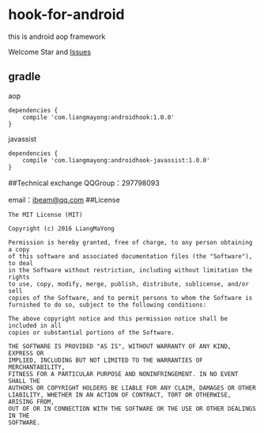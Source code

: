 # hook-for-android
this is android aop framework 

Welcome Star and [Issues](https://github.com/LiangMaYong/hook-for-android/issues)

## gradle
aop
```
dependencies {
    compile 'com.liangmayong:androidhook:1.0.0'
}
```
javassist
```
dependencies {
    compile 'com.liangmayong:androidhook-javassist:1.0.0'
}
```
##Technical exchange
QQGroup：297798093

email：ibeam@qq.com
##License
```
The MIT License (MIT)

Copyright (c) 2016 LiangMaYong

Permission is hereby granted, free of charge, to any person obtaining a copy
of this software and associated documentation files (the "Software"), to deal
in the Software without restriction, including without limitation the rights
to use, copy, modify, merge, publish, distribute, sublicense, and/or sell
copies of the Software, and to permit persons to whom the Software is
furnished to do so, subject to the following conditions:

The above copyright notice and this permission notice shall be included in all
copies or substantial portions of the Software.

THE SOFTWARE IS PROVIDED "AS IS", WITHOUT WARRANTY OF ANY KIND, EXPRESS OR
IMPLIED, INCLUDING BUT NOT LIMITED TO THE WARRANTIES OF MERCHANTABILITY,
FITNESS FOR A PARTICULAR PURPOSE AND NONINFRINGEMENT. IN NO EVENT SHALL THE
AUTHORS OR COPYRIGHT HOLDERS BE LIABLE FOR ANY CLAIM, DAMAGES OR OTHER
LIABILITY, WHETHER IN AN ACTION OF CONTRACT, TORT OR OTHERWISE, ARISING FROM,
OUT OF OR IN CONNECTION WITH THE SOFTWARE OR THE USE OR OTHER DEALINGS IN THE
SOFTWARE.
```
